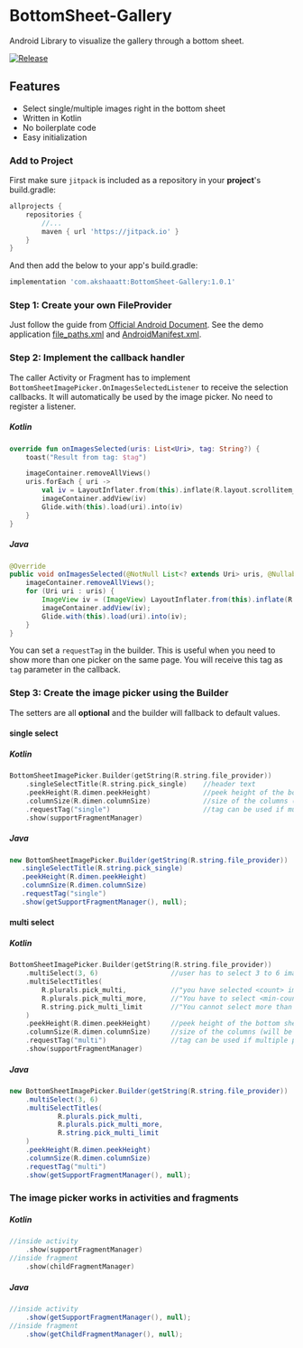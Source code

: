 # BottomSheet-Gallery
Android Library to visualize the gallery through a bottom sheet.

[![Release](https://jitpack.io/v/akshaaatt/BottomSheet-Gallery.svg)](https://jitpack.io/#akshaaatt/BottomSheet-Gallery)

## Features

* Select single/multiple images right in the bottom sheet
* Written in Kotlin
* No boilerplate code
* Easy initialization

### Add to Project

First make sure `jitpack` is included as a repository in your **project**'s build.gradle:  

```groovy
allprojects {
    repositories {
        //...
        maven { url 'https://jitpack.io' }
    }
}
```

And then add the below to your app's build.gradle:  

```groovy
implementation 'com.akshaaatt:BottomSheet-Gallery:1.0.1'
```


### Step 1: Create your own FileProvider

Just follow the guide from [Official Android Document](https://developer.android.com/reference/android/support/v4/content/FileProvider#ProviderDefinition).
See the demo application [file_paths.xml](app/src/main/res/xml/file_paths.xml) and [AndroidManifest.xml](app/src/main/AndroidManifest.xml).

### Step 2: Implement the callback handler

The caller Activity or Fragment has to implement `BottomSheetImagePicker.OnImagesSelectedListener` to receive the selection callbacks. It will automatically be used by the image picker. No need to register a listener.

##### Kotlin

```kotlin
override fun onImagesSelected(uris: List<Uri>, tag: String?) {
    toast("Result from tag: $tag")

    imageContainer.removeAllViews()
    uris.forEach { uri ->
        val iv = LayoutInflater.from(this).inflate(R.layout.scrollitem_image, imageContainer, false) as ImageView
        imageContainer.addView(iv)
        Glide.with(this).load(uri).into(iv)
    }
}
```

##### Java

```java
@Override
public void onImagesSelected(@NotNull List<? extends Uri> uris, @Nullable String tag) {
    imageContainer.removeAllViews();
    for (Uri uri : uris) {
        ImageView iv = (ImageView) LayoutInflater.from(this).inflate(R.layout.scrollitem_image, imageContainer, false);
        imageContainer.addView(iv);
        Glide.with(this).load(uri).into(iv);
    }
}
```

You can set a `requestTag` in the builder. This is useful when you need to show more than one picker on the same page. You will receive this tag as `tag` parameter in the callback.

### Step 3: Create the image picker using the Builder

The setters are all **optional** and the builder will fallback to default values.

#### single select
##### Kotlin

```kotlin
BottomSheetImagePicker.Builder(getString(R.string.file_provider))
    .singleSelectTitle(R.string.pick_single)    //header text
    .peekHeight(R.dimen.peekHeight)             //peek height of the bottom sheet
    .columnSize(R.dimen.columnSize)             //size of the columns (will be changed a little to fit)
    .requestTag("single")                       //tag can be used if multiple pickers are used
    .show(supportFragmentManager)
```
##### Java
```java
new BottomSheetImagePicker.Builder(getString(R.string.file_provider))
   .singleSelectTitle(R.string.pick_single)
   .peekHeight(R.dimen.peekHeight)
   .columnSize(R.dimen.columnSize)
   .requestTag("single")
   .show(getSupportFragmentManager(), null);
```

#### multi select
##### Kotlin
```kotlin
BottomSheetImagePicker.Builder(getString(R.string.file_provider))
    .multiSelect(3, 6)                  //user has to select 3 to 6 images
    .multiSelectTitles(
        R.plurals.pick_multi,           //"you have selected <count> images
        R.plurals.pick_multi_more,      //"You have to select <min-count> more images"
        R.string.pick_multi_limit       //"You cannot select more than <max> images"
    )
    .peekHeight(R.dimen.peekHeight)     //peek height of the bottom sheet
    .columnSize(R.dimen.columnSize)     //size of the columns (will be changed a little to fit)
    .requestTag("multi")                //tag can be used if multiple pickers are used
    .show(supportFragmentManager)
```
##### Java
```java
new BottomSheetImagePicker.Builder(getString(R.string.file_provider))
    .multiSelect(3, 6)
    .multiSelectTitles(
            R.plurals.pick_multi,
            R.plurals.pick_multi_more,
            R.string.pick_multi_limit
    )
    .peekHeight(R.dimen.peekHeight)
    .columnSize(R.dimen.columnSize)
    .requestTag("multi")
    .show(getSupportFragmentManager(), null);
```

### The image picker works in activities and fragments
##### Kotlin
```kotlin
//inside activity
    .show(supportFragmentManager)
//inside fragment
    .show(childFragmentManager)
```
##### Java
```java
//inside activity
    .show(getSupportFragmentManager(), null);
//inside fragment
    .show(getChildFragmentManager(), null);
```

